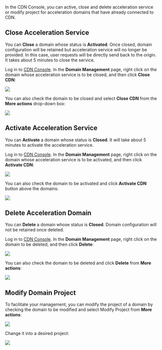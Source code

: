 In the CDN Console, you can active, close and delete acceleration service or modify project for acceleration domains that have already connected to CDN.

## Close Acceleration Service
You can **Close** a domain whose status is **Activated**. Once closed, domain configuration will be retained but acceleration service will no longer be provided. In this case, user requests will be directly send back to the origin. It takes about 5 minutes to close the service.

Log in to [CDN Console](https://console.qcloud.com/cdn). In the **Domain Management** page, right click on the domain whose acceleration service is to be closed, and then click **Close CDN**:

![](https://mc.qcloudimg.com/static/img/ac8717ec815945b68841f4ff966e8e7b/1.png)

You can also check the domain to be closed and select **Close CDN** from the **More actions** drop-down box:

![](https://mc.qcloudimg.com/static/img/84d0b71f77a357f187c6a486b06121b0/2.png)

## Activate Acceleration Service
You can **Activate** a domain whose status is **Closed**. It will take about 5 minutes to activate the acceleration service.

Log in to [CDN Console](https://console.qcloud.com/cdn). In the **Domain Management** page, right click on the domain whose acceleration service is to be activated, and then click **Activate CDN**:

![](https://mc.qcloudimg.com/static/img/82b4f0ddec79abc9edd2df466bae4e00/3.png)

You can also check the domain to be activated and click **Activate CDN** button above the domains:

![](https://mc.qcloudimg.com/static/img/76866b1623e02334220ef376a8536982/4.png)

## Delete Acceleration Domain
You can **Delete** a domain whose status is **Closed**. Domain configuration will not be retained once deleted.

Log in to [CDN Console](https://console.qcloud.com/cdn). In the **Domain Management** page, right click on the domain to be deleted, and then click **Delete**:

![](https://mc.qcloudimg.com/static/img/c5da4c72ed953c8c1ca0cfb1d1dd1080/5.png)

You can also check the domain to be deleted and click **Delete** from **More actions**:

![](https://mc.qcloudimg.com/static/img/3e4ace79dd7758b31083d5292fb4d0b5/6.png)


## Modify Domain Project
To facilitate your management, you can modify the project of a domain by checking the domain to be modified and select Modify Project from **More actions**:

![](https://mc.qcloudimg.com/static/img/1d82bb6c251a1e3062c13e7a4071d3bd/7.png)

Change it into a desired project:

![](https://mc.qcloudimg.com/static/img/5dcf9c63fa76977b4113f68d46d9597f/8.png)



